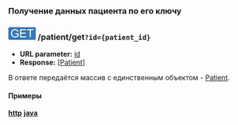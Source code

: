 ### Получение данных пациента по его ключу

### ![GET](../../../img/get.png) /patient/get`?id={patient_id}`
* **URL parameter:** [id](../../../types/types.md#com.siams.med.api.Patient)
* **Response:** [[Patient](../../../types/types.md#com.siams.med.api.Patient)]

В ответе передаётся массив с единственным объектом - [Patient](../../../types/types.md#com.siams.med.api.Patient).


#### Примеры
**[http](examples/get.md)**
**[java](examples/getJava.md)**

